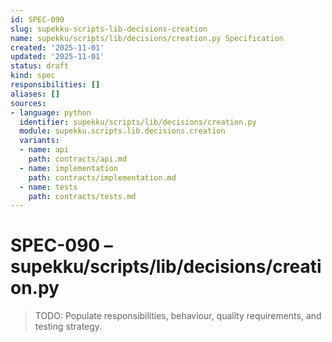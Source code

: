 ```yaml
---
id: SPEC-090
slug: supekku-scripts-lib-decisions-creation
name: supekku/scripts/lib/decisions/creation.py Specification
created: '2025-11-01'
updated: '2025-11-01'
status: draft
kind: spec
responsibilities: []
aliases: []
sources:
- language: python
  identifier: supekku/scripts/lib/decisions/creation.py
  module: supekku.scripts.lib.decisions.creation
  variants:
  - name: api
    path: contracts/api.md
  - name: implementation
    path: contracts/implementation.md
  - name: tests
    path: contracts/tests.md
---
```


# SPEC-090 – supekku/scripts/lib/decisions/creation.py

> TODO: Populate responsibilities, behaviour, quality requirements, and testing strategy.
